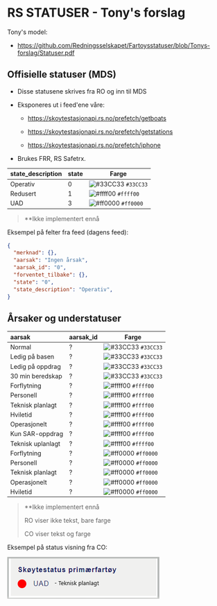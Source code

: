 # RS STATUSER - Tony's forslag

Tony's model:
- https://github.com/Redningsselskapet/Fartoysstatuser/blob/Tonys-forslag/Statuser.pdf

## Offisielle statuser (MDS)

- Disse statusene skrives fra RO og inn til MDS

- Eksponeres ut i feed'ene våre:  
  
  - https://skoytestasjonapi.rs.no/prefetch/getboats
  
  - https://skoytestasjonapi.rs.no/prefetch/getstations
  
  - https://skoytestasjonapi.rs.no/prefetch/iphone

- Brukes FRR, RS Safetrx.

| state_description              | state | Farge                                         |
| ----------------- | ---- | --------------------------------------------- |
| Operativ          | 0    | ![#33CC33](https://via.placeholder.com/15/33CC33/000000?text=+) `#33CC33`  | 
| Redusert          | 1    | ![#ffff00](https://via.placeholder.com/15/ffff00/000000?text=+) `#ffff00`  | 
| UAD               | 3    | ![#ff0000](https://via.placeholder.com/15/ff0000/000000?text=+) `#ff0000`  | 


>**Ikke implementert ennå

Eksempel på felter fra feed (dagens feed):
```json
{
  "merknad": {},
  "aarsak": "Ingen årsak",
  "aarsak_id": "0",
  "forventet_tilbake": {},
  "state": "0",
  "state_description": "Operativ",
}
```


## Årsaker og understatuser

| aarsak              | aarsak_id | Farge                                         |
|:------------------------ | ---- | --------------------------------------------- |
| Normal                   | ?    | ![#33CC33](https://via.placeholder.com/15/33CC33/000000?text=+) `#33CC33` |
| Ledig på basen           | ?    | ![#33CC33](https://via.placeholder.com/15/33CC33/000000?text=+) `#33CC33` |
| Ledig på oppdrag         | ?    | ![#33CC33](https://via.placeholder.com/15/33CC33/000000?text=+) `#33CC33` |
| 30 min beredskap         | ?    | ![#33CC33](https://via.placeholder.com/15/33CC33/000000?text=+) `#33CC33` |
| Forflytning              | ?    | ![#ffff00](https://via.placeholder.com/15/ffff00/000000?text=+) `#ffff00` |
| Personell                | ?    | ![#ffff00](https://via.placeholder.com/15/ffff00/000000?text=+) `#ffff00` |
| Teknisk planlagt         | ?    | ![#ffff00](https://via.placeholder.com/15/ffff00/000000?text=+) `#ffff00` |
| Hviletid                 | ?    | ![#ffff00](https://via.placeholder.com/15/ffff00/000000?text=+) `#ffff00` |
| Operasjonelt             | ?    | ![#ffff00](https://via.placeholder.com/15/ffff00/000000?text=+) `#ffff00` |
| Kun SAR-oppdrag          | ?    | ![#ffff00](https://via.placeholder.com/15/ffff00/000000?text=+) `#ffff00` |
| Teknisk uplanlagt        | ?    | ![#ffff00](https://via.placeholder.com/15/ffff00/000000?text=+) `#ffff00` |
| Forflytning              | ?    | ![#ff0000](https://via.placeholder.com/15/ff0000/000000?text=+) `#ff0000` |
| Personell                | ?    | ![#ff0000](https://via.placeholder.com/15/ff0000/000000?text=+) `#ff0000` |
| Teknisk planlagt         | ?    | ![#ff0000](https://via.placeholder.com/15/ff0000/000000?text=+) `#ff0000` |
| Operasjonelt             | ?    | ![#ff0000](https://via.placeholder.com/15/ff0000/000000?text=+) `#ff0000` |
| Hviletid                 | ?    | ![#ff0000](https://via.placeholder.com/15/ff0000/000000?text=+) `#ff0000` |

> **Ikke implementert ennå
>
> 
> RO viser ikke tekst, bare farge
> 
> CO viser tekst og farge



Eksempel på status visning fra CO:

![](https://github.com/Redningsselskapet/Fartoysstatuser/blob/Tonys-forslag/img/status-tony.PNG)
